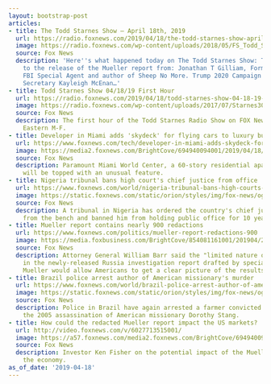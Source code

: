 ```yaml
---
layout: bootstrap-post
articles:
- title: The Todd Starnes Show – April 18th, 2019
  url: https://radio.foxnews.com/2019/04/18/the-todd-starnes-show-april-18th-2019/
  image: https://radio.foxnews.com/wp-content/uploads/2018/05/FS_Todd_Starnes_Show-326x159-1.png
  source: Fox News
  description: 'Here''s what happened today on The Todd Starnes Show: Todd got reaction
    to the release of the Mueller report from: Jonathan T Gilliam, Former Navy SEAL,
    FBI Special Agent and author of Sheep No More. Trump 2020 Campaign National Press
    Secretary Kayleigh McEnan…'
- title: Todd Starnes Show 04/18/19 First Hour
  url: https://radio.foxnews.com/2019/04/18/todd-starnes-show-04-18-19-first-hour/
  image: https://radio.foxnews.com/wp-content/uploads/2017/07/Starnes3000x3000.jpg
  source: Fox News
  description: The first hour of the Todd Starnes Radio Show on FOX News Talk - 12pm
    Eastern M-F.
- title: Developer in Miami adds 'skydeck' for flying cars to luxury building
  url: https://www.foxnews.com/tech/developer-in-miami-adds-skydeck-for-flying-cars-to-luxury-building
  image: https://media2.foxnews.com/BrightCove/694940094001/2019/04/18/694940094001_6027663310001_6027667410001-vs.jpg
  source: Fox News
  description: Paramount Miami World Center, a 60-story residential apartment building,
    will be topped with an unusual feature.
- title: Nigeria tribunal bans high court's chief justice from office
  url: https://www.foxnews.com/world/nigeria-tribunal-bans-high-courts-chief-justice-from-office
  image: https://static.foxnews.com/static/orion/styles/img/fox-news/og/og-fox-news.png
  source: Fox News
  description: A tribunal in Nigeria has ordered the country's chief justice removed
    from the bench and banned him from holding public office for 10 years.
- title: Mueller report contains nearly 900 redactions
  url: https://www.foxnews.com/politics/mueller-report-redactions-900
  image: https://media.foxbusiness.com/BrightCove/854081161001/201904/2402/854081161001_6027631448001_6027634295001-vs.jpg
  source: Fox News
  description: Attorney General William Barr said the "limited nature of the redactions"
    in the newly-released Russia investigation report drafted by special counsel Robert
    Mueller would allow Americans to get a clear picture of the results.
- title: Brazil police arrest author of American missionary's murder
  url: https://www.foxnews.com/world/brazil-police-arrest-author-of-american-missionarys-murder
  image: https://static.foxnews.com/static/orion/styles/img/fox-news/og/og-fox-news.png
  source: Fox News
  description: Police in Brazil have again arrested a farmer convicted of ordering
    the 2005 assassination of American missionary Dorothy Stang.
- title: How could the redacted Mueller report impact the US markets?
  url: http://video.foxnews.com/v/6027713515001/
  image: https://a57.foxnews.com/media2.foxnews.com/BrightCove/694940094001/2019/04/18/640/360/694940094001_6027716225001_6027713515001-vs.jpg
  source: Fox News
  description: Investor Ken Fisher on the potential impact of the Mueller report on
    the economy.
as_of_date: '2019-04-18'
---
```


